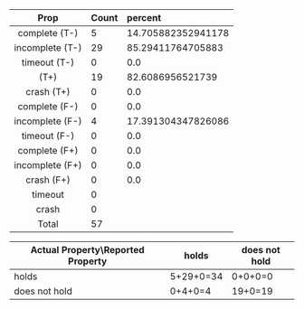 
| Prop | Count | percent |
|:----:|:------|:--|
|complete   (T-)|5| 14.705882352941178 |
|incomplete (T-)|29|85.29411764705883 |
|timeout    (T-)|0|0.0 |
|           (T+)|19|82.6086956521739 |
|crash      (T+)|0|0.0 |
|complete   (F-)|0|0.0 |
|incomplete (F-)|4|17.391304347826086 |
|timeout    (F-)|0|0.0 |
|complete   (F+)|0|0.0 |
|incomplete (F+)|0|0.0 |
|crash      (F+)|0|0.0 |
|timeout        |0|
|crash          |0|
|Total          |57|

| Actual Property\Reported Property | holds | does not hold |
|------------------------------------|-------|---------------|
| holds | 5+29+0=34 | 0+0+0=0 |
| does not hold | 0+4+0=4 | 19+0=19 |

